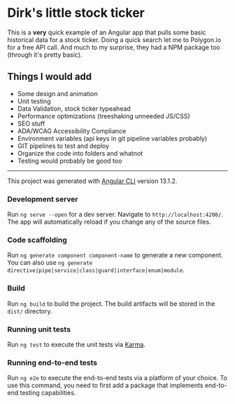 # Dirk's little stock ticker

This is a __very__ quick example of an Angular app that pulls some basic historical data for a stock ticker.  Doing a quick search let me to Polygon.io for a free API call.  And much to my surprise, they had a NPM package too (through it's pretty basic).  

## Things I would add

- Some design and animation 
- Unit testing
- Data Validation, stock ticker typeahead
- Performance optimizations (treeshaking unneeded JS/CSS)
- SEO stuff
- ADA/WCAG Accessibility Compliance
- Environment variables (api keys in git pipeline variables probably)
- GIT pipelines to test and deploy 
- Organize the code into folders and whatnot
- Testing would probably be good too

-----

This project was generated with [Angular CLI](https://github.com/angular/angular-cli) version 13.1.2.

### Development server

Run `ng serve --open` for a dev server. Navigate to `http://localhost:4200/`. The app will automatically reload if you change any of the source files.

### Code scaffolding

Run `ng generate component component-name` to generate a new component. You can also use `ng generate directive|pipe|service|class|guard|interface|enum|module`.

### Build

Run `ng build` to build the project. The build artifacts will be stored in the `dist/` directory.

### Running unit tests

Run `ng test` to execute the unit tests via [Karma](https://karma-runner.github.io).

### Running end-to-end tests

Run `ng e2e` to execute the end-to-end tests via a platform of your choice. To use this command, you need to first add a package that implements end-to-end testing capabilities.

